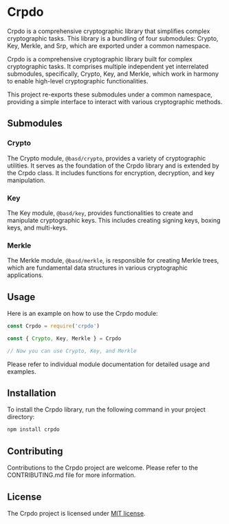 # Crpdo

Crpdo is a comprehensive cryptographic library that simplifies complex cryptographic tasks. This library is a bundling of four submodules: Crypto, Key, Merkle, and Srp, which are exported under a common namespace.



Crpdo is a comprehensive cryptographic library built for complex cryptographic tasks. It comprises multiple independent yet interrelated submodules, specifically, Crypto, Key, and Merkle, which work in harmony to enable high-level cryptographic functionalities.

This project re-exports these submodules under a common namespace, providing a simple interface to interact with various cryptographic methods.

## Submodules

### Crypto

The Crypto module, `@basd/crypto`, provides a variety of cryptographic utilities. It serves as the foundation of the Crpdo library and is extended by the Crpdo class. It includes functions for encryption, decryption, and key manipulation.

### Key

The Key module, `@basd/key`, provides functionalities to create and manipulate cryptographic keys. This includes creating signing keys, boxing keys, and multi-keys.

### Merkle

The Merkle module, `@basd/merkle`, is responsible for creating Merkle trees, which are fundamental data structures in various cryptographic applications. 

## Usage

Here is an example on how to use the Crpdo module:

```javascript
const Crpdo = require('crpdo')

const { Crypto, Key, Merkle } = Crpdo

// Now you can use Crypto, Key, and Merkle
```

Please refer to individual module documentation for detailed usage and examples.

## Installation

To install the Crpdo library, run the following command in your project directory:

```bash
npm install crpdo
```

## Contributing

Contributions to the Crpdo project are welcome. Please refer to the CONTRIBUTING.md file for more information.

## License

The Crpdo project is licensed under [MIT license](LICENSE).
